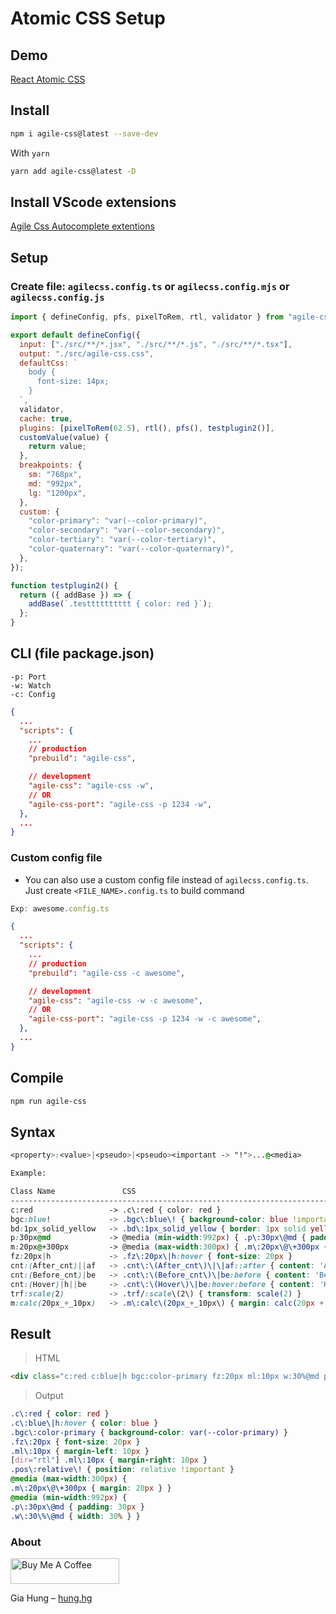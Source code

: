 # Atomic CSS Setup

## Demo
[React Atomic CSS](https://github.com/hunghg255/agile-css-atomic)


## Install

```bash
npm i agile-css@latest --save-dev
```

With `yarn`

```bash
yarn add agile-css@latest -D
```

## Install VScode extensions

[Agile Css Autocomplete extentions](https://marketplace.visualstudio.com/items?itemName=AgileCssAutocomplete.agile-css-autocomplete&ssr=false#overview)

## Setup

### Create file: `agilecss.config.ts` or `agilecss.config.mjs` or `agilecss.config.js`


```js
import { defineConfig, pfs, pixelToRem, rtl, validator } from "agile-css";

export default defineConfig({
  input: ["./src/**/*.jsx", "./src/**/*.js", "./src/**/*.tsx"],
  output: "./src/agile-css.css",
  defaultCss: `
    body {
      font-size: 14px;
    }
  `,
  validator,
  cache: true,
  plugins: [pixelToRem(62.5), rtl(), pfs(), testplugin2()],
  customValue(value) {
    return value;
  },
  breakpoints: {
    sm: "768px",
    md: "992px",
    lg: "1200px",
  },
  custom: {
    "color-primary": "var(--color-primary)",
    "color-secondary": "var(--color-secondary)",
    "color-tertiary": "var(--color-tertiary)",
    "color-quaternary": "var(--color-quaternary)",
  },
});

function testplugin2() {
  return ({ addBase }) => {
    addBase(`.testttttttttt { color: red }`);
  };
}
```

## CLI (file package.json)
```
-p: Port
-w: Watch
-c: Config
```

```json
{
  ...
  "scripts": {
    ...
    // production
    "prebuild": "agile-css",

    // development
    "agile-css": "agile-css -w",
    // OR
    "agile-css-port": "agile-css -p 1234 -w",
  },
  ...
}
```

### Custom config file

- You can also use a custom config file instead of `agilecss.config.ts`. Just create `<FILE_NAME>.config.ts` to build command

```js
Exp: awesome.config.ts
```

```json
{
  ...
  "scripts": {
    ...
    // production
    "prebuild": "agile-css -c awesome",

    // development
    "agile-css": "agile-css -w -c awesome",
    // OR
    "agile-css-port": "agile-css -p 1234 -w -c awesome",
  },
  ...
}
```

## Compile

```bash
npm run agile-css
```

## Syntax

```css
<property>:<value>|<pseudo>|<pseudo><important -> "!">...@<media>

Example:

Class Name               CSS
-----------------------------------------------------------------------------------------
c:red                 -> .c\:red { color: red }
bgc:blue!             -> .bgc\:blue\! { background-color: blue !important }
bd:1px_solid_yellow   -> .bd\:1px_solid_yellow { border: 1px solid yellow }
p:30px@md             -> @media (min-width:992px) { .p\:30px\@md { padding: 30px }
m:20px@+300px         -> @media (max-width:300px) { .m\:20px\@\+300px { margin: 20px } }
fz:20px|h             -> .fz\:20px\|h:hover { font-size: 20px }
cnt:(After_cnt)||af   -> .cnt\:\(After_cnt\)\|\|af::after { content: 'After ctn' }
cnt:(Before_cnt)|be   -> .cnt\:\(Before_cnt\)\|be:before { content: 'Before ctn' }
cnt:(Hover)|h||be     -> .cnt\:\(Hover\)\|be:hover:before { content: 'Hover' }
trf:scale(2)          -> .trf/:scale\(2\) { transform: scale(2) }
m:calc(20px_+_10px)   -> .m\:calc\(20px_+_10px\) { margin: calc(20px + 10px) }
```

## Result

> HTML

```html
<div class="c:red c:blue|h bgc:color-primary fz:20px ml:10px w:30%@md p:30px@md m:20px@+300px pos:relative!"></div>
```

> Output

```css
.c\:red { color: red }
.c\:blue\|h:hover { color: blue }
.bgc\:color-primary { background-color: var(--color-primary) }
.fz\:20px { font-size: 20px }
.ml\:10px { margin-left: 10px }
[dir="rtl"] .ml\:10px { margin-right: 10px }
.pos\:relative\! { position: relative !important }
@media (max-width:300px) {
.m\:20px\@\+300px { margin: 20px } }
@media (min-width:992px) {
.p\:30px\@md { padding: 30px }
.w\:30\%\@md { width: 30% } }
```

### About

<a href="https://www.buymeacoffee.com/hunghg255" target="_blank"><img src="https://cdn.buymeacoffee.com/buttons/default-orange.png" alt="Buy Me A Coffee" height="41" width="174"></a>

Gia Hung – [hung.hg](https://hung.thedev.id)
